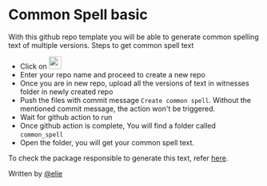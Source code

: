 # Common Spell basic

With this github repo template you will be able to generate common spelling text of multiple versions.
Steps to get common spell text

- Click on <img src="https://user-images.githubusercontent.com/17675331/235298348-682c083c-3f9b-4b24-adee-5b079183104f.png" height="25">
- Enter your repo name and proceed to create a new repo
- Once you are in new repo, upload all the versions of text in witnesses folder in newly created repo
- Push the files with commit message `Create common spell`. Without the mentioned commit message, the action won't be triggered.
- Wait for github action to run
- Once github action is complete, You will find a folder called `common_spell`
- Open the folder, you will get your common spell text.

To check the package responsible to generate this text, refer [here](https://github.com/OpenPecha/CommonSpell).

Written by [@elie](https://github.com/eroux)

